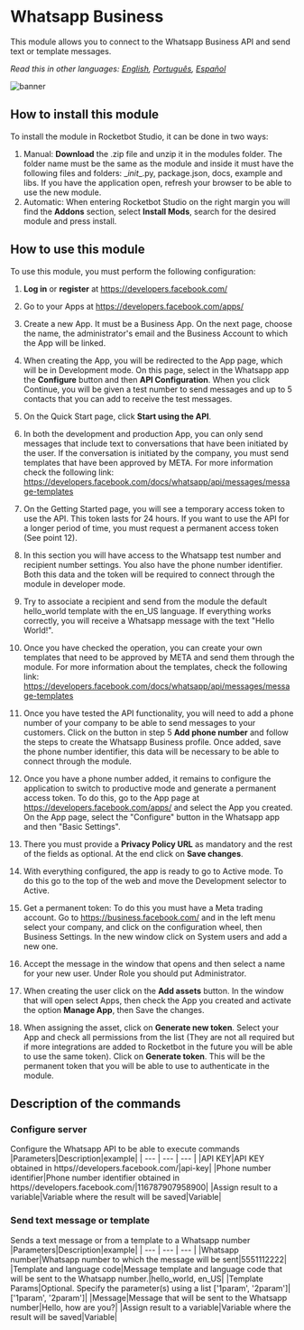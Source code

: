 



# Whatsapp Business
  
This module allows you to connect to the Whatsapp Business API and send text or template messages.  

*Read this in other languages: [English](Manual_WhatsappBusiness.md), [Português](Manual_WhatsappBusiness.pr.md), [Español](Manual_WhatsappBusiness.es.md)*
  
![banner](imgs/Banner_WhatsappBusiness.jpg)
## How to install this module
  
To install the module in Rocketbot Studio, it can be done in two ways:
1. Manual: __Download__ the .zip file and unzip it in the modules folder. The folder name must be the same as the module and inside it must have the following files and folders: \__init__.py, package.json, docs, example and libs. If you have the application open, refresh your browser to be able to use the new module.
2. Automatic: When entering Rocketbot Studio on the right margin you will find the **Addons** section, select **Install Mods**, search for the desired module and press install.  

## How to use this module
To use this module, you must perform the following configuration:
1. __Log in__ or __register__ at https://developers.facebook.com/
2. Go to your Apps at https://developers.facebook.com/apps/
3. Create a new App. It must be a Business App. On the next page, choose the name, the administrator's email and the Business Account to which the App will be linked.
4. When creating the App, you will be redirected to the App page, which will be in Development mode. On this page, select in the Whatsapp app the __Configure__ button and then __API Configuration__. When you click Continue, you will be given a test number to send messages and up to 5 contacts that you can add to receive the test messages.
5. On the Quick Start page, click __Start using the API__. 
6. In both the development and production App, you can only send messages that include text to conversations that have been initiated by the user. If the conversation is initiated by the company, you must send 
templates that have been approved by META. For more information check the following link: https://developers.facebook.com/docs/whatsapp/api/messages/message-templates
7. On the Getting Started page, you will see a temporary access token to use the API. This token lasts for 24 hours. If you want to use the API for a longer period of time, you must request a permanent access token (See point 12).
8. In this section you will have access to the Whatsapp test number and recipient number settings. You also have the phone number identifier. Both this data and the token will be required to connect through the module in developer mode.
9. Try to associate a recipient and send from the module the default hello_world template with the en_US language. If everything works correctly, you will receive a Whatsapp message with the text "Hello World!".
10. Once you have checked the operation, you can create your own templates that need to be approved by META and send them through the module. For more 
information about the templates, check the following link: https://developers.facebook.com/docs/whatsapp/api/messages/message-templates
11. Once you have tested the API functionality, you will need to add a phone number of your company to be able to send messages to your customers. Click on the button in step 5 __Add phone number__ and follow the steps to create the Whatsapp Business profile. Once added, save the phone number identifier, this data will be necessary to be able to connect through the module.
12. Once you have a phone number added, it remains to configure the application to switch to productive mode and generate a permanent access token. To do this, go to the App page at https://developers.facebook.com/apps/ and select the App you created. On the App page, select the "Configure" button in the Whatsapp app and then "Basic Settings".
13. There you must provide a __Privacy Policy URL__ as mandatory and the rest of the fields as optional. At the end click on __Save changes__.

14. With everything configured, the app is ready to go to Active mode. To do this go to the top of the web and move the Development selector to Active. 
15. Get a permanent token: To do this you must have a Meta trading account. Go to https://business.facebook.com/ and in the left menu select your company, and click on the configuration wheel, then Business Settings. In the new window click on System users and add a new one.
16. Accept the message in the window that opens and then select a name for your new user. Under Role you should put Administrator.
17. When creating the user click on the __Add assets__ button. In the window that will open select Apps, then check the App you created and activate the option __Manage App__, then Save the changes.
18. When assigning the asset, click on __Generate new token__. Select your App and check all permissions from the list (They are not all required but if more integrations are added to Rocketbot in the future you will be able to use the same
 token). Click on __Generate token__. This will be the permanent token that you will be able to use to authenticate in the module.


## Description of the commands

### Configure server
  
Configure the Whatsapp API to be able to execute commands
|Parameters|Description|example|
| --- | --- | --- |
|API KEY|API KEY obtained in https//developers.facebook.com/|api-key|
|Phone number identifier|Phone number identifier obtained in https//developers.facebook.com/|116787907958900|
|Assign result to a variable|Variable where the result will be saved|Variable|

### Send text message or template
  
Sends a text message or from a template to a Whatsapp number
|Parameters|Description|example|
| --- | --- | --- |
|Whatsapp number|Whatsapp number to which the message will be sent|5551112222|
|Template and language code|Message template and language code that will be sent to the Whatsapp number.|hello_world, en_US|
|Template Params|Optional. Specify the parameter(s) using a list ['1param', '2param']|['1param', '2param']|
|Message|Message that will be sent to the Whatsapp number|Hello, how are you?|
|Assign result to a variable|Variable where the result will be saved|Variable|

